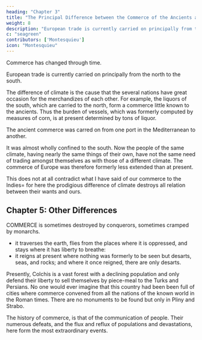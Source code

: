 ```yaml
---
heading: "Chapter 3"
title: "The Principal Difference between the Commerce of the Ancients and the Moderns"
weight: 8
description: "European trade is currently carried on principally from the north to the south"
c: "seagreen"
contributors: ['Montesquieu']
icon: "Montesquieu"
---
```




Commerce has changed through time.

European trade is currently carried on principally from the north to the south.

The difference of climate is the cause that the several nations have great occasion for the merchandizes of each other.
For example, the liquors of the south, which are carried to the north, form a commerce little known to the ancients.
Thus the burden of vessels, which was formerly computed by measures of corn, is at present determined by tons of liquor.

The ancient commerce was carred on from one port in the Mediterranean to another.

It was almost wholly confined to the south.
Now the people of the same climate, having nearly the same things of their own, have not the same need of trading amongst themselves as with those of a different climate.
The commerce of Europe was therefore formerly less extended than at present.

This does not at all contradict what I have said of our commerce to the Indies= for here the prodigious difference of climate destroys all relation between their wants and ours.



## Chapter 5: Other Differences

COMMERCE is sometimes destroyed by conquerors, sometimes cramped by monarchs.
- it traverses the earth, flies from the places where it is oppressed, and stays where it has liberty to breathe:
- it reigns at present where nothing was formerly to be seen but desarts, seas, and rocks; and where it once reigned, there are only desarts.

Presently, Colchis is a vast forest with a declining population and only defend their liberty to sell themselves by piece-meal to the Turks and Persians. No one would ever imagine that this country had been been full of cities where commerce convened from all the nations of the known world in the Roman times. There are no monuments to be found but only in Pliny and Strabo.

The history of commerce, is that of the communication of people. Their numerous defeats, and the flux and reflux of populations and devastations, here form the most extraordinary events.
